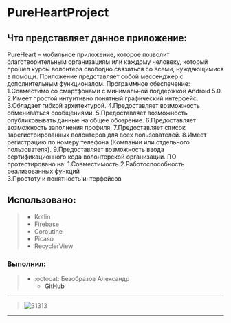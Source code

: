 # PureHeartProject
## Что представляет данное приложение:
PureHeart – мобильное приложение, которое позволит благотворительным организациям или каждому человеку, который прошел курсы волонтера свободно связаться со всеми, нуждающимися в помощи. Приложение представляет собой мессенджер с дополнительным функционалом.
Программное обеспечение: 
1.Cовместимо со смартфонами с минимальной поддержкой Android 5.0.
2.Имеет простой интуитивно понятный графический интерфейс.
3.Обладает гибкой архитектурой.
4.Предоставляет возможность обмениваться сообщениями.
5.Предоставляет возможность опубликовывать данные на общее обозрение.
6.Предоставляет возможность заполнения профиля.
7.Предоставляет список зарегистрированных волонтеров для всех пользователей.
8.Имеет регистрацию по номеру телефона (Компании или отдельного пользователя).
9.Предоставляет возможность ввода сертификационного кода волонтерской организации.
ПО протестировано на: 
  1.Совместимость 
  2.Работоспособность реализованных функций  
  3.Простоту и понятность интерфейсов 
## Использовано:
> * Kotlin
> * Firebase
> * Coroutine
> * Picaso
> * RecyclerView
### Выполнил:
> * :octocat: Безобразов Александр
>    * [GitHub](https://github.com/ultraxion2000)
 ------------------------------------------------------------------------------------------------------------------------------------------------------------------------
>  ![31313](https://user-images.githubusercontent.com/66636002/169861886-8b10064c-cdba-4b06-bcfe-b6b06709662f.PNG)
  -----------------------------------------------------------------------------------------------------------------------------------------------------------------------




